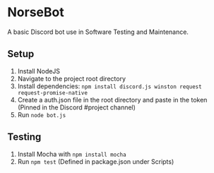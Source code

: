# NorseBot

A basic Discord bot use in Software Testing and Maintenance.

## Setup

1. Install NodeJS
2. Navigate to the project root directory
3. Install dependencies: `npm install discord.js winston request request-promise-native`
4. Create a auth.json file in the root directory and paste in the token (Pinned in the Discord #project channel)
5. Run `node bot.js`

## Testing

1. Install Mocha with `npm install mocha`
2. Run `npm test` (Defined in package.json under Scripts)
